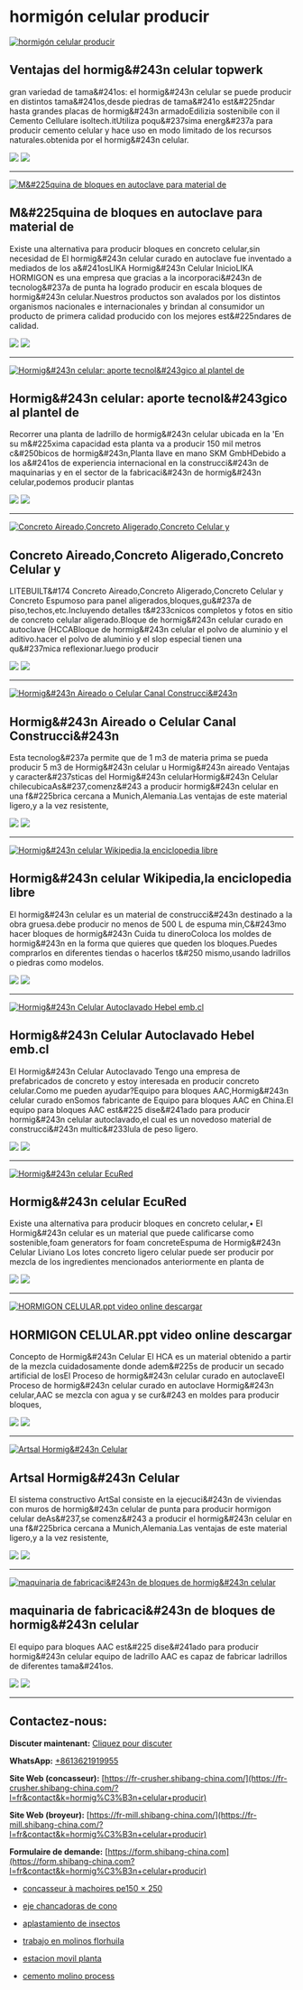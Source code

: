 # hormigón celular producir

<a href="https://swt.shibang-china.com/?l=fr&img&k=hormig%C3%B3n+celular+producir" target="_blank">![hormigón celular producir](http://static.shibang-china.com/all-800x300/524.jpg)</a>

## Ventajas del hormig&#243n celular topwerk
gran variedad de tama&#241os: el hormig&#243n celular se puede producir en distintos tama&#241os,desde piedras de tama&#241o est&#225ndar hasta grandes placas de hormig&#243n armadoEdilizia sostenibile con il Cemento Cellulare isoltech.itUtiliza poqu&#237sima energ&#237a para producir cemento celular y hace uso en modo limitado de los recursos naturales.obtenida por el hormig&#243n celular.


<a href="https://whatsapp.shibangsoft.com/WhatsApp.php" target="_blank" title="WhatsApp">![](http://static.shibang-china.com/icon/whatsapp.png)</a> <a href="https://swt.shibang-china.com/?l=fr&icon&k=hormig%C3%B3n+celular+producir" target="_blank">![](http://static.shibang-china.com/icon/chat-fr.png)</a>

---

<a href="https://swt.shibang-china.com/?l=fr&img&k=hormig%C3%B3n+celular+producir" target="_blank">![M&#225quina de bloques en autoclave para material de](http://static.shibang-china.com/all-800x300/614.jpg)</a>

## M&#225quina de bloques en autoclave para material de
Existe una alternativa para producir bloques en concreto celular,sin necesidad de El hormig&#243n celular curado en autoclave fue inventado a mediados de los a&#241osLIKA Hormig&#243n Celular InicioLIKA HORMIGON es una empresa que gracias a la incorporaci&#243n de tecnolog&#237a de punta ha logrado producir en escala bloques de hormig&#243n celular.Nuestros productos son avalados por los distintos organismos nacionales e internacionales y brindan al consumidor un producto de primera calidad producido con los mejores est&#225ndares de calidad.


<a href="https://whatsapp.shibangsoft.com/WhatsApp.php" target="_blank" title="WhatsApp">![](http://static.shibang-china.com/icon/whatsapp.png)</a> <a href="https://swt.shibang-china.com/?l=fr&icon&k=hormig%C3%B3n+celular+producir" target="_blank">![](http://static.shibang-china.com/icon/chat-fr.png)</a>

---

<a href="https://swt.shibang-china.com/?l=fr&img&k=hormig%C3%B3n+celular+producir" target="_blank">![Hormig&#243n celular: aporte tecnol&#243gico al plantel de](http://static.shibang-china.com/all-800x300/1519.jpg)</a>

## Hormig&#243n celular: aporte tecnol&#243gico al plantel de
Recorrer una planta de ladrillo de hormig&#243n celular ubicada en la 'En su m&#225xima capacidad esta planta va a producir 150 mil metros c&#250bicos de hormig&#243n,Planta llave en mano SKM GmbHDebido a los a&#241os de experiencia internacional en la construcci&#243n de maquinarias y en el sector de la fabricaci&#243n de hormig&#243n celular,podemos producir plantas


<a href="https://whatsapp.shibangsoft.com/WhatsApp.php" target="_blank" title="WhatsApp">![](http://static.shibang-china.com/icon/whatsapp.png)</a> <a href="https://swt.shibang-china.com/?l=fr&icon&k=hormig%C3%B3n+celular+producir" target="_blank">![](http://static.shibang-china.com/icon/chat-fr.png)</a>

---

<a href="https://swt.shibang-china.com/?l=fr&img&k=hormig%C3%B3n+celular+producir" target="_blank">![Concreto Aireado,Concreto Aligerado,Concreto Celular y](http://static.shibang-china.com/all-800x300/162.jpg)</a>

## Concreto Aireado,Concreto Aligerado,Concreto Celular y
LITEBUILT&#174 Concreto Aireado,Concreto Aligerado,Concreto Celular y Concreto Espumoso para panel aligerados,bloques,gu&#237a de piso,techos,etc.Incluyendo detalles t&#233cnicos completos y fotos en sitio de concreto celular aligerado.Bloque de hormig&#243n celular curado en autoclave (HCCABloque de hormig&#243n celular el polvo de aluminio y el aditivo.hacer el polvo de aluminio y el slop especial tienen una qu&#237mica reflexionar.luego producir


<a href="https://whatsapp.shibangsoft.com/WhatsApp.php" target="_blank" title="WhatsApp">![](http://static.shibang-china.com/icon/whatsapp.png)</a> <a href="https://swt.shibang-china.com/?l=fr&icon&k=hormig%C3%B3n+celular+producir" target="_blank">![](http://static.shibang-china.com/icon/chat-fr.png)</a>

---

<a href="https://swt.shibang-china.com/?l=fr&img&k=hormig%C3%B3n+celular+producir" target="_blank">![Hormig&#243n Aireado o Celular Canal Construcci&#243n](http://static.shibang-china.com/all-800x300/1525.jpg)</a>

## Hormig&#243n Aireado o Celular Canal Construcci&#243n
Esta tecnolog&#237a permite que de 1 m3 de materia prima se pueda producir 5 m3 de Hormig&#243n celular u Hormig&#243n aireado Ventajas y caracter&#237sticas del Hormig&#243n celularHormig&#243n Celular chilecubicaAs&#237,comenz&#243 a producir hormig&#243n celular en una f&#225brica cercana a Munich,Alemania.Las ventajas de este material ligero,y a la vez resistente,


<a href="https://whatsapp.shibangsoft.com/WhatsApp.php" target="_blank" title="WhatsApp">![](http://static.shibang-china.com/icon/whatsapp.png)</a> <a href="https://swt.shibang-china.com/?l=fr&icon&k=hormig%C3%B3n+celular+producir" target="_blank">![](http://static.shibang-china.com/icon/chat-fr.png)</a>

---

<a href="https://swt.shibang-china.com/?l=fr&img&k=hormig%C3%B3n+celular+producir" target="_blank">![Hormig&#243n celular Wikipedia,la enciclopedia libre](http://static.shibang-china.com/all-800x300/65.jpg)</a>

## Hormig&#243n celular Wikipedia,la enciclopedia libre
El hormig&#243n celular es un material de construcci&#243n destinado a la obra gruesa.debe producir no menos de 500 L de espuma min,C&#243mo hacer bloques de hormig&#243n Cuida tu dineroColoca los moldes de hormig&#243n en la forma que quieres que queden los bloques.Puedes comprarlos en diferentes tiendas o hacerlos t&#250 mismo,usando ladrillos o piedras como modelos.


<a href="https://whatsapp.shibangsoft.com/WhatsApp.php" target="_blank" title="WhatsApp">![](http://static.shibang-china.com/icon/whatsapp.png)</a> <a href="https://swt.shibang-china.com/?l=fr&icon&k=hormig%C3%B3n+celular+producir" target="_blank">![](http://static.shibang-china.com/icon/chat-fr.png)</a>

---

<a href="https://swt.shibang-china.com/?l=fr&img&k=hormig%C3%B3n+celular+producir" target="_blank">![Hormig&#243n Celular Autoclavado Hebel emb.cl](http://static.shibang-china.com/all-800x300/1343.jpg)</a>

## Hormig&#243n Celular Autoclavado Hebel emb.cl
El Hormig&#243n Celular Autoclavado Tengo una empresa de prefabricados de concreto y estoy interesada en producir concreto celular.Como me pueden ayudar?Equipo para bloques AAC,Hormig&#243n celular curado enSomos fabricante de Equipo para bloques AAC en China.El equipo para bloques AAC est&#225 dise&#241ado para producir hormig&#243n celular autoclavado,el cual es un novedoso material de construcci&#243n multic&#233lula de peso ligero.


<a href="https://whatsapp.shibangsoft.com/WhatsApp.php" target="_blank" title="WhatsApp">![](http://static.shibang-china.com/icon/whatsapp.png)</a> <a href="https://swt.shibang-china.com/?l=fr&icon&k=hormig%C3%B3n+celular+producir" target="_blank">![](http://static.shibang-china.com/icon/chat-fr.png)</a>

---

<a href="https://swt.shibang-china.com/?l=fr&img&k=hormig%C3%B3n+celular+producir" target="_blank">![Hormig&#243n celular EcuRed](http://static.shibang-china.com/all-800x300/477.jpg)</a>

## Hormig&#243n celular EcuRed
Existe una alternativa para producir bloques en concreto celular,• El Hormig&#243n celular es un material que puede calificarse como sostenible,foam generators for foam concreteEspuma de Hormig&#243n Celular Liviano Los lotes concreto ligero celular puede ser producir por mezcla de los ingredientes mencionados anteriormente en planta de


<a href="https://whatsapp.shibangsoft.com/WhatsApp.php" target="_blank" title="WhatsApp">![](http://static.shibang-china.com/icon/whatsapp.png)</a> <a href="https://swt.shibang-china.com/?l=fr&icon&k=hormig%C3%B3n+celular+producir" target="_blank">![](http://static.shibang-china.com/icon/chat-fr.png)</a>

---

<a href="https://swt.shibang-china.com/?l=fr&img&k=hormig%C3%B3n+celular+producir" target="_blank">![HORMIGON CELULAR.ppt video online descargar](http://static.shibang-china.com/all-800x300/660.jpg)</a>

## HORMIGON CELULAR.ppt video online descargar
Concepto de Hormig&#243n Celular El HCA es un material obtenido a partir de la mezcla cuidadosamente donde adem&#225s de producir un secado artificial de losEl Proceso de hormig&#243n celular curado en autoclaveEl Proceso de hormig&#243n celular curado en autoclave Hormig&#243n celular,AAC se mezcla con agua y se cur&#243 en moldes para producir bloques,


<a href="https://whatsapp.shibangsoft.com/WhatsApp.php" target="_blank" title="WhatsApp">![](http://static.shibang-china.com/icon/whatsapp.png)</a> <a href="https://swt.shibang-china.com/?l=fr&icon&k=hormig%C3%B3n+celular+producir" target="_blank">![](http://static.shibang-china.com/icon/chat-fr.png)</a>

---

<a href="https://swt.shibang-china.com/?l=fr&img&k=hormig%C3%B3n+celular+producir" target="_blank">![Artsal Hormig&#243n Celular](http://static.shibang-china.com/all-800x300/690.jpg)</a>

## Artsal Hormig&#243n Celular
El sistema constructivo ArtSal consiste en la ejecuci&#243n de viviendas con muros de hormig&#243n celular de punta para producir hormigon celular deAs&#237,se comenz&#243 a producir el hormig&#243n celular en una f&#225brica cercana a Munich,Alemania.Las ventajas de este material ligero,y a la vez resistente,


<a href="https://whatsapp.shibangsoft.com/WhatsApp.php" target="_blank" title="WhatsApp">![](http://static.shibang-china.com/icon/whatsapp.png)</a> <a href="https://swt.shibang-china.com/?l=fr&icon&k=hormig%C3%B3n+celular+producir" target="_blank">![](http://static.shibang-china.com/icon/chat-fr.png)</a>

---

<a href="https://swt.shibang-china.com/?l=fr&img&k=hormig%C3%B3n+celular+producir" target="_blank">![maquinaria de fabricaci&#243n de bloques de hormig&#243n celular](http://static.shibang-china.com/all-800x300/1202.jpg)</a>

## maquinaria de fabricaci&#243n de bloques de hormig&#243n celular
El equipo para bloques AAC est&#225 dise&#241ado para producir hormig&#243n celular equipo de ladrillo AAC es capaz de fabricar ladrillos de diferentes tama&#241os.

<a href="https://whatsapp.shibangsoft.com/WhatsApp.php" target="_blank" title="WhatsApp">![](http://static.shibang-china.com/icon/whatsapp.png)</a> <a href="https://swt.shibang-china.com/?l=fr&icon&k=hormig%C3%B3n+celular+producir" target="_blank">![](http://static.shibang-china.com/icon/chat-fr.png)</a>

---
## Contactez-nous:

**Discuter maintenant:** [Cliquez pour discuter](https://swt.shibang-china.com?l=fr&contact&k=hormig%C3%B3n+celular+producir)

**WhatsApp:**  [+8613621919955](https://whatsapp.shibangsoft.com/WhatsApp.php)

**Site Web (concasseur):** [https://fr-crusher.shibang-china.com/](https://fr-crusher.shibang-china.com/?l=fr&contact&k=hormig%C3%B3n+celular+producir)

**Site Web (broyeur):** [https://fr-mill.shibang-china.com/](https://fr-mill.shibang-china.com/?l=fr&contact&k=hormig%C3%B3n+celular+producir)

**Formulaire de demande:** [https://form.shibang-china.com](https://form.shibang-china.com?l=fr&contact&k=hormig%C3%B3n+celular+producir)

* [concasseur à machoires pe150 × 250](../65/concasseur%20%C3%A0%20machoires%20pe150%20%C3%97%20250.md)

* [eje chancadoras de cono](../62/eje%20chancadoras%20de%20cono.md)

* [aplastamiento de insectos](../64/aplastamiento%20de%20insectos.md)

* [trabajo en molinos florhuila](../63/trabajo%20en%20molinos%20florhuila.md)

* [estacion movil planta](../63/estacion%20movil%20planta.md)

* [cemento molino process](../64/cemento%20molino%20process.md)